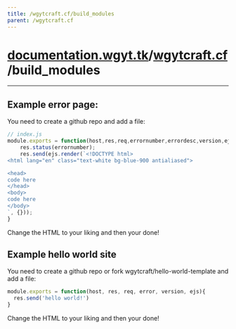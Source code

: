 ```yaml
---
title: /wgytcraft.cf/build_modules
parent: /wgytcraft.cf
---
```

# [documentation.wgyt.tk](https://documentation.wgyt.tk)/[wgytcraft.cf](https://documentation.wgyt.tk/wgytcraft.cf)/build_modules
___
## Example error page:
You need to create a github repo and add a file:

```javascript
// index.js
module.exports = function(host,res,req,errornumber,errordesc,version,ejs){
	res.status(errornumber);
	res.send(ejs.render(`<!DOCTYPE html>
<html lang="en" class="text-white bg-blue-900 antialiased">

<head>
code here
</head>
<body>
code here
</body>
`, {}));
}

```
Change the HTML to your liking and then your done!
## Example hello world site
You need to create a github repo or fork wgytcraft/hello-world-template and add a file:
```javascript
module.exports = function(host, res, req, error, version, ejs){
  res.send('hello world!')
}
```
Change the HTML to your liking and then your done!
